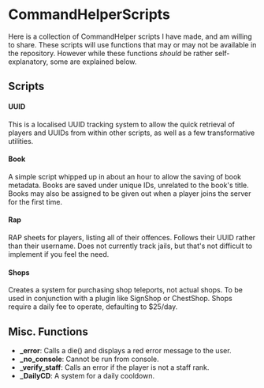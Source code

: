 # CommandHelperScripts
Here is a collection of CommandHelper scripts I have made, and am willing to share. These scripts will use functions that may or may not be available in the repository. However while these functions *should* be rather self-explanatory, some are explained below.

## Scripts
#### UUID
This is a localised UUID tracking system to allow the quick retrieval of players and UUIDs from within other scripts, as well as a few transformative utilities.

#### Book
A simple script whipped up in about an hour to allow the saving of book metadata. Books are saved under unique IDs, unrelated to the book's title. Books may also be assigned to be given out when a player joins the server for the first time.

#### Rap
RAP sheets for players, listing all of their offences. Follows their UUID rather than their username. Does not currently track jails, but that's not difficult to implement if you feel the need.

#### Shops
Creates a system for purchasing shop teleports, not actual shops. To be used in conjunction with a plugin like SignShop or ChestShop. Shops require a daily fee to operate, defaulting to $25/day.

## Misc. Functions
* **_error**: Calls a die() and displays a red error message to the user.
* **_no_console**: Cannot be run from console.
* **_verify_staff**: Calls an error if the player is not a staff rank.
* **_DailyCD**: A system for a daily cooldown.
